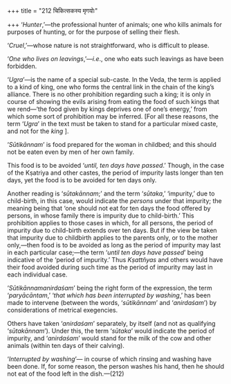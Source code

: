+++
title = "212 चिकित्सकस्य मृगयोः"

+++
‘*Hunter*,’—the professional hunter of animals; one who kills animals
for purposes of hunting, or for the purpose of selling their flesh.

‘*Cruel*,’—whose nature is not straightforward, who is difficult to
please.

‘*One who lives on leavings*,’—*i.e*., one who eats such leavings as
have been forbidden.

‘*Ugra*’—is the name of a special sub-caste. In the Veda, the term is
applied to a kind of king, one who forms the central link in the chain
of the king’s alliance. There is no other prohibition regarding such a
king; it is only in course of showing the evils arising from eating the
food of such kings that we rend—‘the food given by kings deprives one of
one’s energy,’ from which some sort of prohibition may be inferred.
\[For all these reasons, the term ‘*Ugra*’ in the text must be taken to
stand for a particular mixed caste, and not for the *king* \].

‘*Sūtikānnam*’ is food prepared for the woman in childbed; and this
should not be eaten even by men of her own family.

This food is to be avoided ‘*until, ten days have passed*.’ Though, in
the case of the Kṣatriya and other castes, the period of impurity lasts
longer than ten days, yet the food is to be avoided for ten days only.

Another reading is ‘*sūtakānnam*;’ and the term ‘*sūtaka*,’ ‘impurity,’
due to child-birth, in this case, would indicate the *persons* under
that impurity; the meaning being that ‘one should not eat for ten days
the food offered by persons, in whose family there is impurity due to
child-birth.’ This prohibition applies to those cases in which, for all
persons, the period of impurity due to child-birth extends over ten
days. But if the view be taken that impurity due to childbirth applies
to the parents only, or to the mother only,—then food is to be avoided
as long as the period of impurity may last in each particular case;—the
term ‘*until ten days have passed*’ being indicative of the ‘period of
impurity.’ Thus *Kṣattñyas* and others would have their food avoided
during such time as the period of impurity may last in each individual
case.

‘*Sūtikānnamanirdaśam*’ being the right form of the expression, the term
‘*paryācāntam*,’ ‘*that which has been interrupted by washing*,’ has
been made to intervene (between the words, ‘*sūtikānnam*’ and
‘*anirdaśam*’) by considerations of metrical exegencies.

Others have taken ‘*anirdaśam*’ separately, by itself (and not as
qualifying ‘*sūtakānnam*’). Under this, the term ‘*sūtaka*’ would
indicate the period of impurity, and ‘*anirdaśam*’ would stand for the
milk of the cow and other animals (within ten days of their calving).

‘*Interrupted by washing*’— in course of which rinsing and washing have
been done. If, for some reason, the person washes his hand, then he
should not eat of the food left in the dish.—(212)


